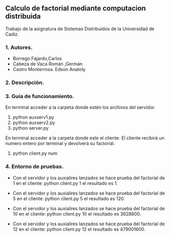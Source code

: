 ## Calculo de factorial mediante computacion distribuida

Trabajo de la asignatura de Sistemas Distribuidos de la Universidad de Cadiz.

### 1. Autores.

* Borrego Fajardo,Carlos
* Cabeza de Vaca Román ,Germán
* Castro Monterrosa. Edson Anatoly

### 2. Descripción.


### 3. Guía de funcionamiento.

En terminal acceder a la carpeta donde estén los archivos del servidor.

1. python auxserv1.py
2. python auxserv2.py
3. python server.py

En terminal acceder a la carpeta donde este el cliente.
El cliente recibirá un numero entero por terminal y devolverá su factorial.

1. python client.py num
  
### 4. Entorno de pruebas.

* Con el servidor y los auxialires lanzados se hace prueba del factorial de 1 en el cliente: python client.py 1 el resultado es 1.

* Con el servidor y los auxialires lanzados se hace prueba del factorial de 5 en el cliente: python client.py 5 el resultado es 120.

* Con el servidor y los auxialires lanzados se hace prueba del factorial de 10 en el cliente: python client.py 10 el resultado es 3628800.
  
* Con el servidor y los auxialires lanzados se hace prueba del factorial de 12 en el cliente: python client.py 12 el resultado es 479001600.
